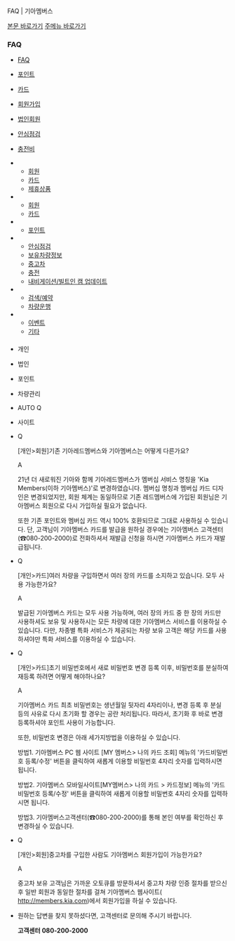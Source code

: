 FAQ | 기아멤버스








 



[본문 바로가기](#content)
[주메뉴 바로가기](#gnb)

### FAQ

* [FAQ](https://members.kia.com/kr/view/qsup/faq/qsup_faq_list_best.do)



* [포인트](javascript:searchFaqSch('포인트');)
* [카드](javascript:searchFaqSch('카드');)
* [회원가입](javascript:searchFaqSch('회원가입');)
* [법인회원](javascript:searchFaqSch('법인회원');)
* [안심점검](javascript:searchFaqSch('안심점검');)
* [충전비](javascript:searchFaqSch('충전비');)

* + [회원](javascript:goFaqList('10','461'))
  + [카드](javascript:goFaqList('10','462'))
  + [제휴상품](javascript:goFaqList('10','480'))
* + [회원](javascript:goFaqList('90','506'))
  + [카드](javascript:goFaqList('90','507'))
* + [포인트](javascript:goFaqList('40','463'))
* + [안심점검](javascript:goFaqList('50','505'))
  + [보유차량정보](javascript:goFaqList('50','467'))
  + [중고차](javascript:goFaqList('50','495'))
  + [충전](javascript:goFaqList('50','512'))
  + [내비게이션/빌트인 캠 업데이트](javascript:goFaqList('50','511'))
* + [검색/예약](javascript:goFaqList('20','468'))
  + [차량운행](javascript:goFaqList('20','469'))
* + [이벤트](javascript:goFaqList('30','482'))
  + [기타](javascript:goFaqList('30','460'))

#### 

* 개인
* 법인
* 포인트
* 차량관리
* AUTO Q
* 사이트

* Q

  [개인>회원]기존 기아레드멤버스와 기아멤버스는 어떻게 다른가요?

  A

  21년 더 새로워진 기아와 함께 기아레드멤버스가 멤버십 서비스 명칭을 'Kia Members(이하 기아멤버스)'로 변경하였습니다. 멤버십 명칭과 멤버십 카드 디자인은 변경되었지만, 회원 체계는 동일하므로 기존 레드멤버스에 가입된 회원님은 기아멤버스 회원으로 다시 가입하실 필요가 없습니다.

  또한 기존 포인트와 멤버십 카드 역시 100% 호환되므로 그대로 사용하실 수 있습니다. 단, 고객님이 기아멤버스 카드를 발급을 원하실 경우에는 기아멤버스 고객센터(☎080-200-2000)로 전화하셔서 재발급 신청을 하시면 기아멤버스 카드가 재발급됩니다.
* Q

  [개인>카드]여러 차량을 구입하면서 여러 장의 카드를 소지하고 있습니다. 모두 사용 가능한가요?

  A

  발급된 기아멤버스 카드는 모두 사용 가능하며, 여러 장의 카드 중 한 장의 카드만 사용하셔도 보유 및 사용하시는 모든 차량에 대한 기아멤버스 서비스를 이용하실 수 있습니다. 다만, 차종별 특화 서비스가 제공되는 차량 보유 고객은 해당 카드를 사용하셔야만 특화 서비스를 이용하실 수 있습니다.
* Q

  [개인>카드]초기 비밀번호에서 새로 비밀번호 변경 등록 이후, 비밀번호를 분실하여 재등록 하려면 어떻게 해야하나요?

  A

  기아멤버스 카드 최초 비밀번호는 생년월일 뒷자리 4자리이나, 변경 등록 후 분실 등의 사유로 다시 초기화 할 경우는 공란 처리됩니다. 따라서, 초기화 후 바로 변경 등록하셔야 포인트 사용이 가능합니다.

  또한, 비밀번호 변경은 아래 세가지방법을 이용하실 수 있습니다.

  방법1. 기아멤버스 PC 웹 사이트 [MY 멤버스> 나의 카드 조회] 메뉴의 '카드비밀번호 등록/수정' 버튼을 클릭하여 새롭게 이용할 비밀번호 4자리 숫자를 입력하시면 됩니다.

  방법2. 기아멤버스 모바일사이트[MY멤버스> 나의 카드 > 카드정보] 메뉴의 '카드비밀번호 등록/수정' 버튼을 클릭하여 새롭게 이용할 비밀번호 4자리 숫자를 입력하시면 됩니다.

  방법3. 기아멤버스고객센터(☎080-200-2000)를 통해 본인 여부를 확인하신 후 변경하실 수 있습니다.
* Q

  [개인>회원]중고차를 구입한 사람도 기아멤버스 회원가입이 가능한가요?

  A

  중고차 보유 고객님은 가까운 오토큐를 방문하셔서 중고차 차량 인증 절차를 받으신 후 일반 회원과 동일한 절차를 걸쳐 기아멤버스 웹사이트(
  <http://members.kia.com>)에서 회원가입을 하실 수 있습니다.

* 원하는 답변을 찾지 못하셨다면, 고객센터로 문의해 주시기 바랍니다.  

  **고객센터 080-200-2000**